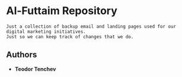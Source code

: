 # Al-Futtaim Repository
```
Just a collection of backup email and landing pages used for our digital marketing initiatives. 
Just so we can keep track of changes that we do.
```


## Authors

* **Teodor Tenchev**
